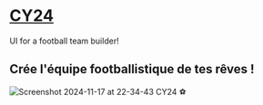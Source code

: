# [CY24](https://slyfti.github.io/CY24/) 
UI for a football team builder!

## Crée l'équipe footballistique de tes rêves !
![Screenshot 2024-11-17 at 22-34-43 CY24 ⚽](https://github.com/user-attachments/assets/98d2dd63-ab51-4e1b-8410-8cae8e36b3ec)
